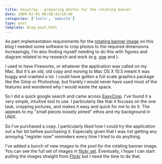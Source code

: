 ```yaml
---
title: EasyCrop - preparing photos for the rotating banner
date: 2009-02-01 08:58:41+10:00
categories: ['tools', 'website']
type: post
template: blog-post.html
---
```

As part implementation requirements for the [rotating banner image](/blog2/2009/01/06/implementing-the-rotating-banner-image/) on this blog I needed some software to crop photos to the required dimensions. Increasingly, I'm also finding myself needing to do this with figures and diagram related to my research and work (e.g. [one](http://www.flickr.com/photos/david_jones/3235019019/) and [](http://www.flickr.com/photos/david_jones/3232493287/)).

I used to have Fireworks, or whatever the application was called on my Mac. But it's an old, old copy and moving to Mac OS X 10.5 meant it was buggy and crashed a lot. I could have gotten a full scale graphics package like the Gimp or Photoshop, but frankly I would never have used most of the features and wondered why I would waste the space.

So I did a quick google search and came across [EasyCrop](http://www.yellowmug.com/easycrop/). I've found it a very simple, intuitive tool to use. I particularly like that it focuses on the one task, cropping pictures, and makes it easy and quick for me to do it. The appeals to my "small pieces loosely joined" ethos and my background in UNIX.

So I've purchased a copy. I particularly liked how I could try the application out a fair bit before purchasing it. Especially given that I was not getting any annoying "register now" reminders every time I tried to do anything.

I've added a bunch of new images to the pool for the rotating banner image. You can see the full set of images in [flickr set](http://www.flickr.com/photos/david_jones/sets/72157611819369137/). Eventually, I hope I can start pulling the images straight from [Flickr](http://flickr.com/) but I need the time to do that.